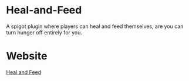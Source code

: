 # Heal-and-Feed
A spigot plugin where players can heal and feed themselves, are you can turn hunger off entirely for you.

# Website
<a href="www.panjaco.com/plugins/HealAndFeed.html">Heal and Feed</a>
